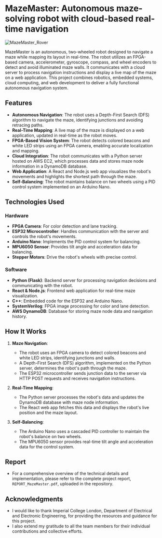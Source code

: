 
# MazeMaster: Autonomous maze-solving robot with cloud-based real-time navigation

![MazeMaster_Rover](https://github.com/user-attachments/assets/39cb141a-886b-4295-9c05-e4c6571fb942)

MazeMaster is an autonomous, two-wheeled robot designed to navigate a maze while mapping its layout in real-time. The robot utilizes an FPGA-based camera, accelerometer, gyroscope, compass, and wheel encoders to detect and avoid illuminated maze walls. It communicates with a cloud server to process navigation instructions and display a live map of the maze on a web application. This project combines robotics, embedded systems, cloud computing, and web development to deliver a fully functional autonomous navigation system.


## Features

- **Autonomous Navigation**: The robot uses a Depth-First Search (DFS) algorithm to navigate the maze, identifying junctions and avoiding retracing paths.
- **Real-Time Mapping**: A live map of the maze is displayed on a web application, updated in real-time as the robot moves.
- **FPGA-Based Vision System**: The robot detects colored beacons and white LED strips using an FPGA camera, enabling accurate localization and mapping.
- **Cloud Integration**: The robot communicates with a Python server hosted on AWS EC2, which processes data and stores maze node information in a DynamoDB database.
- **Web Application**: A React and Node.js web app visualizes the robot's movements and highlights the shortest path through the maze.
- **Self-Balancing**: The robot maintains balance on two wheels using a PID control system implemented on an Arduino Nano.



## Technologies Used

### Hardware
- **FPGA Camera**: For color detection and lane tracking.
- **ESP32 Microcontroller**: Handles communication with the server and controls the robot's movements.
- **Arduino Nano**: Implements the PID control system for balancing.
- **MPU6050 Sensor**: Provides tilt angle and acceleration data for balancing.
- **Stepper Motors**: Drive the robot's wheels with precise control.

### Software
- **Python (Flask)**: Backend server for processing navigation decisions and communicating with the robot.
- **React & Node.js**: Frontend web application for real-time maze visualization.
- **C++**: Embedded code for the ESP32 and Arduino Nano.
- **SystemVerilog**: FPGA image processing for color and lane detection.
- **AWS DynamoDB**: Database for storing maze node data and navigation history.



## How It Works

1. **Maze Navigation**:
   - The robot uses an FPGA camera to detect colored beacons and white LED strips, identifying junctions and walls.
   - A Depth-First Search (DFS) algorithm, implemented on the Python server, determines the robot's path through the maze.
   - The ESP32 microcontroller sends junction data to the server via HTTP POST requests and receives navigation instructions.

2. **Real-Time Mapping**:
   - The Python server processes the robot's data and updates the DynamoDB database with maze node information.
   - The React web app fetches this data and displays the robot's live position and the maze layout.

3. **Self-Balancing**:
   - The Arduino Nano uses a cascaded PID controller to maintain the robot's balance on two wheels.
   - The MPU6050 sensor provides real-time tilt angle and acceleration data for the control system.


## Report

- For a comprehensive overview of the technical details and implementation, please refer to the complete project report, `REPORT_MazeMaster.pdf`, uploaded in the repository.
  


## Acknowledgments

- I would like to thank Imperial College London, Department of Electrical and Electronic Engineering, for providing the resources and guidance for this project.
- I also extend my gratitude to all the team members for their individual contributions and collective efforts.
